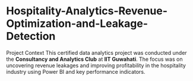 # Hospitality-Analytics-Revenue-Optimization-and-Leakage-Detection
Project Context  This certified data analytics project was conducted under the **Consultancy and Analytics Club** at **IIT Guwahati**.   The focus was on uncovering revenue leakages and improving profitability in the hospitality industry using Power BI and key performance indicators.
